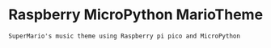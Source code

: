 # Raspberry MicroPython MarioTheme
    SuperMario's music theme using Raspberry pi pico and MicroPython
